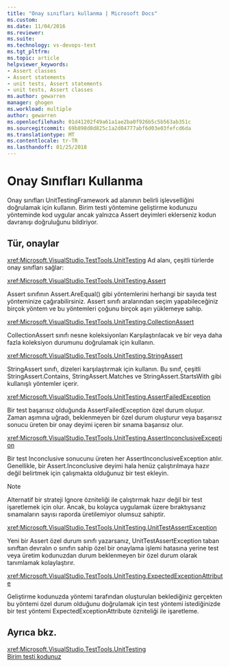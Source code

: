 ```yaml
---
title: "Onay sınıfları kullanma | Microsoft Docs"
ms.custom: 
ms.date: 11/04/2016
ms.reviewer: 
ms.suite: 
ms.technology: vs-devops-test
ms.tgt_pltfrm: 
ms.topic: article
helpviewer_keywords:
- Assert classes
- Assert statements
- unit tests, Assert statements
- unit tests, Assert classes
ms.author: gewarren
manager: ghogen
ms.workload: multiple
author: gewarren
ms.openlocfilehash: 01d41202f49a61a1ae2ba0f926b5c5b563ab351c
ms.sourcegitcommit: 69b898d8d825c1a2d04777abf6d03e03fefcd6da
ms.translationtype: MT
ms.contentlocale: tr-TR
ms.lasthandoff: 01/25/2018
---
```

# <a name="using-the-assert-classes"></a>Onay Sınıfları Kullanma
Onay sınıfları UnitTestingFramework ad alanının belirli işlevselliğini doğrulamak için kullanın. Birim testi yöntemine geliştirme kodunuzu yönteminde kod uygular ancak yalnızca Assert deyimleri eklerseniz kodun davranışı doğruluğunu bildiriyor.  
  
## <a name="kinds-of-asserts"></a>Tür, onaylar  
 <xref:Microsoft.VisualStudio.TestTools.UnitTesting> Ad alanı, çeşitli türlerde onay sınıfları sağlar:  
  
 <xref:Microsoft.VisualStudio.TestTools.UnitTesting.Assert>  
  
 Assert sınıfının Assert.AreEqual() gibi yöntemlerini herhangi bir sayıda test yönteminize çağırabilirsiniz. Assert sınıfı aralarından seçim yapabileceğiniz birçok yöntem ve bu yöntemleri çoğunu birçok aşırı yüklemeye sahip.  
  
 <xref:Microsoft.VisualStudio.TestTools.UnitTesting.CollectionAssert>  
  
 CollectionAssert sınıfı nesne koleksiyonları Karşılaştırılacak ve bir veya daha fazla koleksiyon durumunu doğrulamak için kullanın.  
  
 <xref:Microsoft.VisualStudio.TestTools.UnitTesting.StringAssert>  
  
 StringAssert sınıfı, dizeleri karşılaştırmak için kullanın. Bu sınıf, çeşitli StringAssert.Contains, StringAssert.Matches ve StringAssert.StartsWith gibi kullanışlı yöntemler içerir.  
  
 <xref:Microsoft.VisualStudio.TestTools.UnitTesting.AssertFailedException>  
  
 Bir test başarısız olduğunda AssertFailedException özel durum oluşur. Zaman aşımına uğradı, beklenmeyen bir özel durum oluşturur veya başarısız sonucu üreten bir onay deyimi içeren bir sınama başarısız olur.  
  
 <xref:Microsoft.VisualStudio.TestTools.UnitTesting.AssertInconclusiveException>  
  
 Bir test Inconclusive sonucunu üreten her AssertInconclusiveException atılır. Genellikle, bir Assert.Inconclusive deyimi hala henüz çalıştırılmaya hazır değil belirtmek için çalışmakta olduğunuz bir test ekleyin.  
  
> [!NOTE]
>  Alternatif bir strateji Ignore özniteliği ile çalıştırmak hazır değil bir test işaretlemek için olur. Ancak, bu kolayca uygulamak üzere bıraktıysanız sınamaların sayısı raporda üretilemiyor olumsuz sahiptir.  
  
 <xref:Microsoft.VisualStudio.TestTools.UnitTesting.UnitTestAssertException>  
  
 Yeni bir Assert özel durum sınıfı yazarsanız, UnitTestAssertException taban sınıftan devralın o sınıfın sahip özel bir onaylama işlemi hatasına yerine test veya üretim kodunuzdan durum beklenmeyen bir özel durum olarak tanımlamak kolaylaştırır.  
  
 <xref:Microsoft.VisualStudio.TestTools.UnitTesting.ExpectedExceptionAttribute>  
  
 Geliştirme kodunuzda yöntemi tarafından oluşturulan beklediğiniz gerçekten bu yöntemi özel durum olduğunu doğrulamak için test yöntemi istediğinizde bir test yöntemi ExpectedExceptionAttribute özniteliği ile işaretleme.  
  
## <a name="see-also"></a>Ayrıca bkz.

<xref:Microsoft.VisualStudio.TestTools.UnitTesting>  
[Birim testi kodunuz](../test/unit-test-your-code.md)
